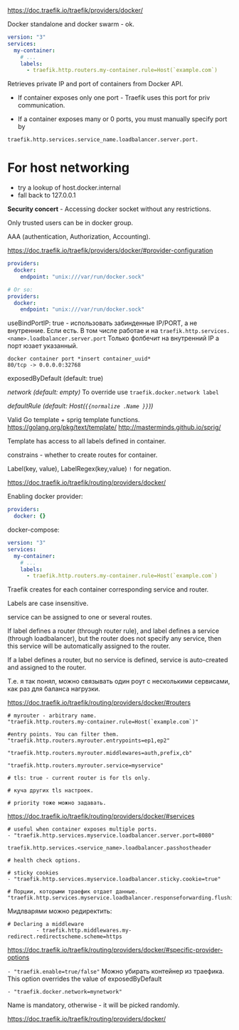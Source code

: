 https://doc.traefik.io/traefik/providers/docker/


Docker standalone and docker swarm - ok.

```yaml
version: "3"
services:
  my-container:
    # ...
    labels:
      - traefik.http.routers.my-container.rule=Host(`example.com`)
```

Retrieves private IP and port of containers from Docker API.

* If container exposes only one port - Traefik uses this port
for priv communication.

* If a container exposes many or 0 ports, you must
manually specify port by

`traefik.http.services.service_name.loadbalancer.server.port.`

# For host networking

* try a lookup of host.docker.internal
* fall back to 127.0.0.1

**Security concert** - Accessing docker socket without any restrictions.

Only trusted users can be in docker group.

AAA (authentication, Authorization, Accounting).

https://doc.traefik.io/traefik/providers/docker/#provider-configuration

```yaml
providers:
  docker:
    endpoint: "unix:///var/run/docker.sock"

# Or so:
providers:
  docker:
    endpoint: "unix:///var/run/docker.sock"
```
useBindPortIP: true - использовать забинденные IP/PORT, а не внутренние.
Если есть.
В том числе работае и на
`traefik.http.services.<name>.loadbalancer.server.port`
Только фолбечит на внутренний IP а порт юзает указанный.


```
docker container port *insert container_uuid*
80/tcp -> 0.0.0.0:32768
```

exposedByDefault (default: true)

*network (default: empty)*
To override use `traefik.docker.network label`

*defaultRule (default: Host(`{{normalize .Name }}`))*

Valid Go template + sprig template functions.
https://golang.org/pkg/text/template/
http://masterminds.github.io/sprig/

Template has access to all labels defined in container.

constrains - whether to create routes for container.

Label(key, value), LabelRegex(key,value)
`!` for negation.

https://doc.traefik.io/traefik/routing/providers/docker/

Enabling docker provider:

```yaml
providers:
  docker: {}
```

docker-compose:
```yaml
version: "3"
services:
  my-container:
    # ...
    labels:
      - traefik.http.routers.my-container.rule=Host(`example.com`)
```

Traefik creates for each container corresponding service and router.

Labels are case insensitive.

service can be assigned to one or several routes.

If label defines a router (through router rule), and label defines
a service (through loadbalancer), but the router does not specify any
service, then this service will be automatically assigned to the router.

If a label defines a router, but no service is defined,
service is auto-created and assigned to the router.

Т.е. я так понял, можно связывать один роут с несколькими сервисами,
как раз для баланса нагрузки.

https://doc.traefik.io/traefik/routing/providers/docker/#routers

```
# myrouter - arbitrary name.
"traefik.http.routers.my-container.rule=Host(`example.com`)"

#entry points. You can filter them.
"traefik.http.routers.myrouter.entrypoints=ep1,ep2"

"traefik.http.routers.myrouter.middlewares=auth,prefix,cb"

"traefik.http.routers.myrouter.service=myservice"

# tls: true - current router is for tls only.

# куча других tls настроек.

# priority тоже можно задавать.

```

https://doc.traefik.io/traefik/routing/providers/docker/#services

```
# useful when container exposes multiple ports.
- "traefik.http.services.myservice.loadbalancer.server.port=8080"

traefik.http.services.<service_name>.loadbalancer.passhostheader

# health check options.

# sticky cookies
- "traefik.http.services.myservice.loadbalancer.sticky.cookie=true"

# Порции, которыми траефик отдает данные. "traefik.http.services.myservice.loadbalancer.responseforwarding.flushinterval=10"

```

Мидлварями можно редиректить:

```
# Declaring a middleware
         - traefik.http.middlewares.my-redirect.redirectscheme.scheme=https
```

https://doc.traefik.io/traefik/routing/providers/docker/#specific-provider-options

`- "traefik.enable=true/false"`
Можно убирать контейнер из траефика.
This option overrides the value of exposedByDefault

`- "traefik.docker.network=mynetwork"`

Name is mandatory, otherwise - it will be picked randomly.



























https://doc.traefik.io/traefik/routing/providers/docker/

